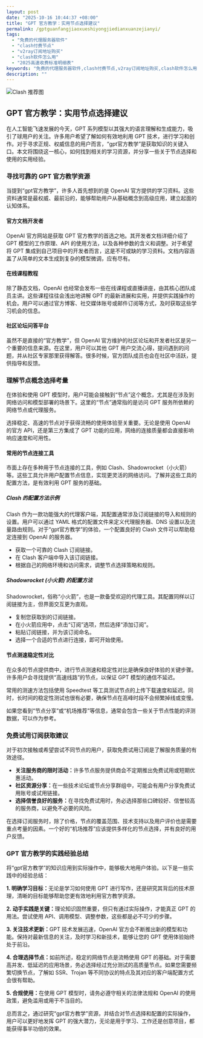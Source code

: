 ```yaml
---
layout: post
date: "2025-10-16 10:44:37 +08:00"
title: "GPT 官方教学：实用节点选择建议"
permalink: /gptguanfangjiaoxueshiyongjiedianxuanzejianyi/
tags:
  - "免费的代理服务器软件"
  - "clash付费节点"
  - "v2ray订阅地址购买"
  - "clash软件怎么用"
  - "2025高速收费标准明细表"
keywords: "免费的代理服务器软件,clash付费节点,v2ray订阅地址购买,clash软件怎么用,2025高速收费标准明细表"
description: ""
---
```


![Clash 推荐图](https://clashjd.github.io/assets/img/clash免费订阅.png)

## GPT 官方教学：实用节点选择建议


<p>在人工智能飞速发展的今天，GPT 系列模型以其强大的语言理解和生成能力，吸引了球用户的关注。许多用户希望了解如何有效地利用 GPT 技术，进行学习和创作。对于寻求正规、权威信息的用户而言，“gpt官方教学”是获取知识的关键入口。本文将围绕这一核心，如何找到相关的学习资源，并分享一些关于节点选择和使用的实用经验。</p>

<h3>寻找可靠的 GPT 官方教学资源</h3>

<p>当提到“gpt官方教学”，许多人首先想到的是 OpenAI 官方提供的学习资料。这些资料通常是最权威、最前沿的，能够帮助用户从基础概念到高级应用，建立起面的认知体系。</p>

<h4>官方文档开发者</h4>

<p>OpenAI 官方网站是获取 GPT 官方教学的首选之地。其开发者文档详细介绍了 GPT 模型的工作原理、API 的使用方法，以及各种参数的含义和调整。对于希望将 GPT 集成到自己项目中的开发者而言，这是不可或缺的学习资料。文档内容涵盖了从简单的文本生成到复杂的模型微调，应有尽有。</p>

<h4>在线课程教程</h4>

<p>除了静态文档，OpenAI 也经常会发布一些在线课程或直播讲座，由其核心团队成员主讲。这些课程往往会浅出地讲解 GPT 的最新进展和实用，并提供实践操作的机会。用户可以通过官方博客、社交媒体账号或邮件订阅等方式，及时获取这些学习机会的信息。</p>

<h4>社区论坛问答平台</h4>

<p>虽然不是直接的“官方教学”，但 OpenAI 官方维护的社区论坛和开发者社区是另一个重要的信息来源。在这里，用户可以其他 GPT 用户交流心得，提问遇到的问题，并从社区专家那里获得解答。很多时候，官方团队成员也会在社区中活跃，提供指导和反馈。</p>

<h3>理解节点概念选择考量</h3>

<p>在体验和使用 GPT 模型时，用户可能会接触到“节点”这个概念，尤其是在涉及到网络访问和模型部署的场景下。这里的“节点”通常指的是访问 GPT 服务所依赖的网络节点或代理服务。</p>

<p>选择稳定、高速的节点对于获得流畅的使用体验至关重要。无论是使用 OpenAI 的官方 API，还是第三方集成了 GPT 功能的应用，网络的连接质量都会直接影响响应速度和可用性。</p>

<h4>常用的节点连接工具</h4>

<p>市面上存在多种用于节点连接的工具，例如 Clash、Shadowrocket（小火箭）等。这些工具允许用户配置节点信息，实现更灵活的网络访问。了解并这些工具的配置方法，是有效利用 GPT 服务的基础。</p>

<h5>Clash 的配置方法示例</h5>

<p>Clash 作为一款功能强大的代理客户端，其配置通常涉及订阅链接的导入和规则的设置。用户可以通过 YAML 格式的配置文件来定义代理服务器、DNS 设置以及流量路由规则。对于“gpt官方教学”的体验，一个配置良好的 Clash 文件可以帮助稳定连接到 OpenAI 的服务器。</p>

<ul>
    <li>获取一个可靠的 Clash 订阅链接。</li>
    <li>在 Clash 客户端中导入该订阅链接。</li>
    <li>根据自己的网络环境和访问需求，调整节点选择策略和规则。</li>
</ul>

<h5>Shadowrocket (小火箭) 的配置方法</h5>

<p>Shadowrocket，俗称“小火箭”，也是一款备受欢迎的代理工具。其配置同样以订阅链接为主，但界面交互更为直观。</p>

<ul>
    <li>复制您获取到的订阅链接。</li>
    <li>在小火箭应用中，点击“订阅”选项，然后选择“添加订阅”。</li>
    <li>粘贴订阅链接，并为该订阅命名。</li>
    <li>选择一个合适的节点进行连接，即可开始使用。</li>
</ul>

<h4>节点测速稳定性对比</h4>

<p>在众多的节点提供商中，进行节点测速和稳定性对比是确保良好体验的关键步骤。许多用户会寻找提供“高速线路”的节点，以保证 GPT 模型的通信不延迟。</p>

<p>常用的测速方法包括使用 Speedtest 等工具测试节点的上传下载速度和延迟。同时，长时间的稳定性测试也很有必要，确保节点在高峰时段不会频繁掉线或变慢。</p>

<p>如果您看到“节点分享”或“机场推荐”等信息，通常会包含一些关于节点性能的评测数据，可以作为参考。</p>

<h3>免费试用订阅获取建议</h3>

<p>对于初次接触或希望尝试不同节点的用户，获取免费试用订阅是了解服务质量的有效途径。</p>

<ul>
    <li><strong>关注服务商的限时活动：</strong>许多节点服务提供商会不定期推出免费试用或短期优惠活动。</li>
    <li><strong>社区资源分享：</strong>在一些技术论坛或节点分享群组中，可能会有用户分享免费试用账号或试用链接。</li>
    <li><strong>选择信誉良好的服务：</strong>在寻找免费试用时，务必选择那些口碑较好、信誉较高的服务商，以避免不必要的风险。</li>
</ul>

<p>在选择订阅服务时，除了价格，节点的覆盖范围、技术支持以及用户评价也是需要重点考量的因素。一个好的“机场推荐”应该提供多样化的节点选择，并有良好的用户反馈。</p>

<h3>GPT 官方教学的实践经验总结</h3>

<p>将“gpt官方教学”的知识应用到实际操作中，能够极大地用户体验。以下是一些实践中的经验总结：</p>

<p><strong>1. 明确学习目标：</strong>无论是学习如何使用 GPT 进行写作，还是研究其背后的技术原理，清晰的目标能够帮助您更有效地利用官方教学资源。</p>

<p><strong>2. 动手实践是关键：</strong>理论知识固然重要，但只有通过实际操作，才能真正 GPT 的用法。尝试使用 API、调用模型、调整参数，这些都是必不可少的步骤。</p>

<p><strong>3. 关注技术更新：</strong>GPT 技术发展迅速，OpenAI 官方会不断推出新的模型和功能。保持对最新信息的关注，及时学习和新技术，能够让您的 GPT 使用体验始终处于前沿。</p>

<p><strong>4. 合理选择节点：</strong>如前所述，稳定的网络节点是流畅使用 GPT 的基础。对于需要高并发、低延迟的应用场景，务必选择经过充分测试的高质量节点。如果您需要频繁切换节点，了解如 SSR、Trojan 等不同协议的特点及其对应的客户端配置方式会很有帮助。</p>

<p><strong>5. 合规使用：</strong>在使用 GPT 模型时，请务必遵守相关的法律法规和 OpenAI 的使用政策，避免滥用或用于不当目的。</p>

<p>总而言之，通过研究“gpt官方教学”资源，并结合对节点选择和配置的实际操作，用户可以更好地发挥 GPT 的强大潜力，无论是用于学习、工作还是创意项目，都能获得事半功倍的效果。</p>